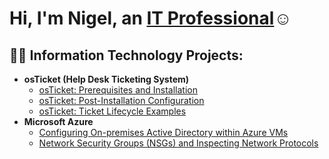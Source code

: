 <h1>Hi, I'm Nigel, an <a href="https://www.linkedin.com/in/nigel-omondi-860a02194/">IT Professional</a>☺</h1>

<h2>👨‍💻 Information Technology Projects:</h2>

- <b>osTicket (Help Desk Ticketing System)</b>
  - [osTicket: Prerequisites and Installation](https://github.com/nigelo0/osticket-prereqs)
  - [osTicket: Post-Installation Configuration](https://github.com/nigelo0/post-install-config)
  - [osTicket: Ticket Lifecycle Examples](https://github.com/nigelo0/ticket-lifecycle)
- <b>Microsoft Azure</b>
  - [Configuring On-premises Active Directory within Azure VMs](https://github.com/nigelo0/configure-ad)
  - [Network Security Groups (NSGs) and Inspecting Network Protocols](https://github.com/nigelo0/azure-network-protocols)



